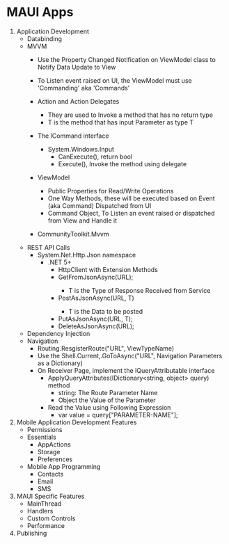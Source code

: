 # MAUI Apps

1. Application Development
	- Databinding
	- MVVM
		- Use the Property Changed Notification on ViewModel class to Notify Data Update to View

		- To Listen event raised on UI, the ViewModel must use 'Commanding' aka 'Commands'
		- Action and Action<T> Delegates
			- They are used to Invoke a method that has no return type
			- T is the method that has input Parameter as type T
		- The ICommand interface
			- System.Windows.Input
				- CanExecute(), return bool
				- Execute(), Invoke the method using delegate
		- ViewModel
			- Public Properties for Read/Write Operations
			- One Way Methods, these will be executed based on Event (aka Command) Dispatched from UI
			- Command Object, To Listen an event raised or dispatched from View and Handle it
		- CommunityToolkit.Mvvm
	- REST API Calls
		- System.Net.Http.Json namespace
			- .NET 5+
				- HttpClient with Extension Methods
				- GetFromJsonAsync<T>(URL);
					- T is the Type of Response Received from Service
				- PostAsJsonAsync<T>(URL, T)
					- T is the Data to be posted
				- PutAsJsonAsync<T>(URL, T);
				- DeleteAsJsonAsync<T>(URL);
	- Dependency Injection
	- Navigation
		- Routing.ResgisterRoute("URL", ViewTypeName)
		- Use the Shell.Current,.GoToAsync("URL", Navigation Parameters as a Dictionary)
		- On Receiver Page, implement the IQueryAttributable interface 
			- ApplyQueryAttributes(IDictionary<string, object> query) method
				- string: The Route Parameter Name
				- Object the Value of the Parameter
			- Read the Value using Following Expression
				- var value = query["PARAMETER-NAME"];
2. Mobile Application Development Features
	- Permissions
	- Essentials
		- AppActions
		- Storage
		- Preferences
	- Mobile App Programming
		- Contacts
		- Email
		- SMS
3. MAUI Specific Features
	- MainThread
	- Handlers
	- Custom Controls
	- Performance
4. Publishing